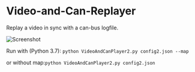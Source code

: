 # Video-and-Can-Replayer
Replay a video in sync with a can-bus logfile.

![Screenshot](doc/video_and_can_replayer2.gif?raw=true "Screenshot")


Run with (Python 3.7):  ``````python VideoAndCanPlayer2.py config2.json --map``````

or without map:``````python VideoAndCanPlayer2.py config2.json``````

